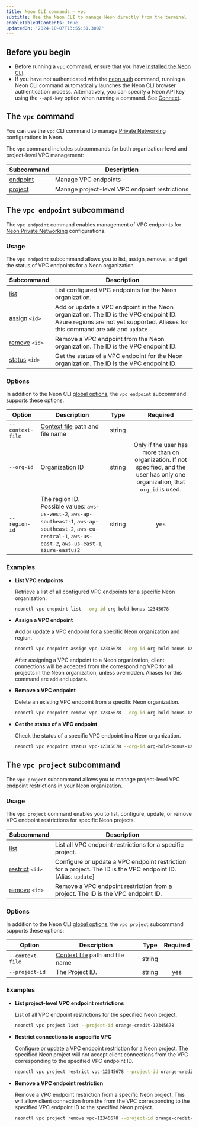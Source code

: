 ```yaml
---
title: Neon CLI commands — vpc
subtitle: Use the Neon CLI to manage Neon directly from the terminal
enableTableOfContents: true
updatedOn: '2024-10-07T13:55:51.300Z'
---
```


## Before you begin

- Before running a `vpc` command, ensure that you have [installed the Neon CLI](/docs/reference/cli-install).
- If you have not authenticated with the [neon auth](/docs/reference/cli-auth) command, running a Neon CLI command automatically launches the Neon CLI browser authentication process. Alternatively, you can specify a Neon API key using the `--api-key` option when running a command. See [Connect](/docs/reference/neon-cli#connect).

## The `vpc` command

You can use the `vpc` CLI command to manage [Private Networking](/docs/guides/neon-private-networking) configurations in Neon.

The `vpc` command includes subcommands for both organization-level and project-level VPC management:

| Subcommand                            | Description                                    |
| ------------------------------------- | ---------------------------------------------- |
| [endpoint](#the-vpc-endpoint-command) | Manage VPC endpoints                           |
| [project](#the-vpc-project-command)   | Manage project-level VPC endpoint restrictions |

## The `vpc endpoint` subcommand

The `vpc endpoint` command enables management of VPC endpoints for [Neon Private Networking](https://neon.tech/docs/guides/neon-private-networking) configurations.

### Usage

The `vpc endpoint` subcommand allows you to list, assign, remove, and get the status of VPC endpoints for a Neon organization.

| Subcommand               | Description                                                                                                                                                                |
| ------------------------ | -------------------------------------------------------------------------------------------------------------------------------------------------------------------------- |
| [list](#list)            | List configured VPC endpoints for the Neon organization.                                                                                                                   |
| [assign](#assign) `<id>` | Add or update a VPC endpoint in the Neon organization. The ID is the VPC endpoint ID. Azure regions are not yet supported. Aliases for this command are `add` and `update` |
| [remove](#remove) `<id>` | Remove a VPC endpoint from the Neon organization. The ID is the VPC endpoint ID.                                                                                           |
| [status](#status) `<id>` | Get the status of a VPC endpoint for the Neon organization. The ID is the VPC endpoint ID.                                                                                 |

### Options

In addition to the Neon CLI [global options](/docs/reference/neon-cli#global-options), the `vpc endpoint` subcommand supports these options:

| Option           | Description                                                                                                                                                        | Type   |                                                             Required                                                             |
| ---------------- | ------------------------------------------------------------------------------------------------------------------------------------------------------------------ | ------ | :------------------------------------------------------------------------------------------------------------------------------: |
| `--context-file` | [Context file](/docs/reference/cli-set-context#using-a-named-context-file) path and file name                                                                      | string |                                                                                                                                  |
| `--org-id`       | Organization ID                                                                                                                                                    | string | Only if the user has more than on organization. If not specified, and the user has only one organization, that `org_id` is used. |
| `--region-id`    | The region ID. Possible values: `aws-us-west-2`, `aws-ap-southeast-1`, `aws-ap-southeast-2`, `aws-eu-central-1`, `aws-us-east-2`, `aws-us-east-1`, `azure-eastus2` | string |                                                               yes                                                                |

### Examples

- **List VPC endpoints**

  Retrieve a list of all configured VPC endpoints for a specific Neon organization.

  ```bash
  neonctl vpc endpoint list --org-id org-bold-bonus-12345678
  ```

- **Assign a VPC endpoint**

  Add or update a VPC endpoint for a specific Neon organization and region.

  ```bash
  neonctl vpc endpoint assign vpc-12345678 --org-id org-bold-bonus-12345678 --region-id aws-us-east-1
  ```

  After assigning a VPC endpoint to a Neon organization, client connections will be accepted from the corresponding VPC for all projects in the Neon organization, unless overridden. Aliases for this command are `add` and `update`.

- **Remove a VPC endpoint**

  Delete an existing VPC endpoint from a specific Neon organization.

  ```bash
  neonctl vpc endpoint remove vpc-12345678 --org-id org-bold-bonus-12345678
  ```

- **Get the status of a VPC endpoint**

  Check the status of a specific VPC endpoint in a Neon organization.

  ```bash
  neonctl vpc endpoint status vpc-12345678 --org-id org-bold-bonus-12345678
  ```

## The `vpc project` subcommand

The `vpc project` subcommand allows you to manage project-level VPC endpoint restrictions in your Neon organization.

### Usage

The `vpc project` command enables you to list, configure, update, or remove VPC endpoint restrictions for specific Neon projects.

| Subcommand                   | Description                                                                                                    |
| ---------------------------- | -------------------------------------------------------------------------------------------------------------- |
| [list](#list)                | List all VPC endpoint restrictions for a specific project.                                                     |
| [restrict](#restrict) `<id>` | Configure or update a VPC endpoint restriction for a project. The ID is the VPC endpoint ID. [Alias: `update`] |
| [remove](#remove) `<id>`     | Remove a VPC endpoint restriction from a project. The ID is the VPC endpoint ID.                               |

### Options

In addition to the Neon CLI [global options](/docs/reference/neon-cli#global-options), the `vpc project` subcommand supports these options:

| Option           | Description                                                                                   | Type   | Required |
| ---------------- | --------------------------------------------------------------------------------------------- | ------ | :------: |
| `--context-file` | [Context file](/docs/reference/cli-set-context#using-a-named-context-file) path and file name | string |          |
| `--project-id`   | The Project ID.                                                                               | string |   yes    |

### Examples

- **List project-level VPC endpoint restrictions**

  List of all VPC endpoint restrictions for the specified Neon project.

  ```bash
  neonctl vpc project list --project-id orange-credit-12345678

  ```

- **Restrict connections to a specific VPC**

  Configure or update a VPC endpoint restriction for a Neon project. The specified Neon project will not accept client connections from the VPC corresponding to the specified VPC endpoint ID.

  ```bash
  neonctl vpc project restrict vpc-12345678 --project-id orange-credit-12345678
  ```

- **Remove a VPC endpoint restriction**

  Remove a VPC endpoint restriction from a specific Neon project. This will allow client connection from the from the VPC corresponding to the specified VPC endpoint ID to the specified Neon project.

  ```bash
  neonctl vpc project remove vpc-12345678 --project-id orange-credit-12345678
  ```

<NeedHelp/>

